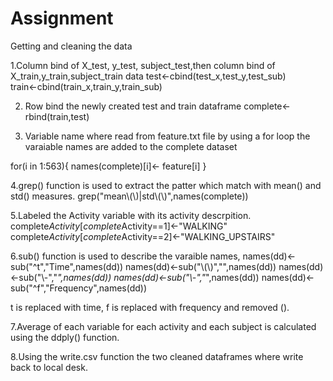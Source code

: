 Assignment
==========

Getting and cleaning the data

1.Column bind of X_test, y_test, subject_test,then column bind of X_train,y_train,subject_train data
test<-cbind(test_x,test_y,test_sub)   
train<-cbind(train_x,train_y,train_sub)

2. Row bind the newly created test and train dataframe
complete<-rbind(train,test)

3. Variable name where read from feature.txt file by using a for loop the varaiable names are added to the complete dataset

for(i in 1:563){
names(complete)[i]<- feature[i]
}

4.grep() function is used to extract the patter which match with mean() and std() measures.
grep("mean\\(\\)|std\\(\\)",names(complete))

5.Labeled the Activity variable with its activity descrpition.
complete$Activity[complete$Activity==1]<-"WALKING"
complete$Activity[complete$Activity==2]<-"WALKING_UPSTAIRS"

6.sub() function is used to describe the varaible names,
names(dd)<-sub("^t","Time",names(dd))
names(dd)<-sub("\\(\\)","",names(dd))
names(dd)<-sub("\\-","_",names(dd))
names(dd)<-sub("\\-","_",names(dd))
names(dd)<-sub("^f","Frequency",names(dd))

t is replaced with time, f is replaced with frequency and removed ().

7.Average of each variable for each activity and each subject is calculated using the ddply() function.

8.Using the write.csv function the two cleaned dataframes where write back to local desk.
